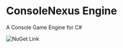 # ConsoleNexus Engine
A Console Game Engine for C#

![NuGet Link](https://img.shields.io/nuget/v/ConsoleNexusEngine)

